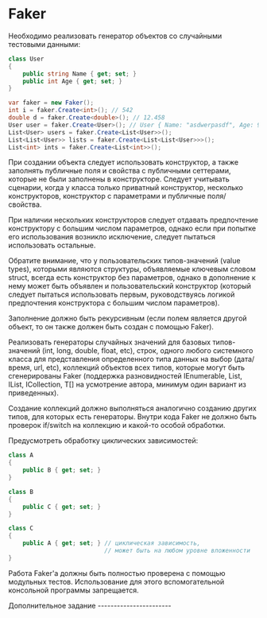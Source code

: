 # Faker
Необходимо реализовать генератор объектов со случайными тестовыми данными:
```C#
class User
{
    public string Name { get; set; }
    public int Age { get; set; }
}

var faker = new Faker();
int i = faker.Create<int>(); // 542
double d = faker.Create<double>(); // 12.458
User user = faker.Create<User>(); // User { Name: "asdwerpasdf", Age: 987 }
List<User> users = faker.Create<List<User>>();
List<List<User>> lists = faker.Create<List<List<User>>>();
List<int> ints = faker.Create<List<int>>();
```
При создании объекта следует использовать конструктор, а также заполнять публичные поля и свойства с публичными сеттерами, которые не были заполнены в конструкторе. Следует учитывать сценарии, когда у класса только приватный конструктор, несколько конструкторов, конструктор с параметрами и публичные поля/свойства. 

При наличии нескольких конструкторов следует отдавать предпочтение конструктору с большим числом параметров, однако если при попытке его использования возникло исключение, следует пытаться использовать остальные. 

Обратите внимание, что у пользовательских типов-значений (value types), которыми являются структуры, объявляемые ключевым словом struct, всегда есть конструктор без параметров, однако в дополнение к нему может быть объявлен и пользовательский конструктор (который следует пытаться использовать первым, руководствуясь логикой предпочтения конструктора с большим числом параметров).

Заполнение должно быть рекурсивным (если полем является другой объект, то он также должен быть создан с помощью Faker).

Реализовать генераторы случайных значений для базовых типов-значений (int, long, double, float, etc), строк, одного любого системного класса для представления определенного типа данных на выбор (дата/время, url, etc), коллекций объектов всех типов, которые могут быть сгенерированы Faker (поддержка разновидностей IEnumerable<T>, List<T>, IList<T>, ICollection<T>, T[] на усмотрение автора, минимум один вариант из приведенных).
    
Создание коллекций должно выполняться аналогично созданию других типов, для которых есть генераторы. Внутри кода Faker не должно быть проверок if/switch на коллекцию и какой-то особой обработки.

Предусмотреть обработку циклических зависимостей:
```C#
class A
{
    public B { get; set; }
}

class B
{
    public C { get; set; }
}

class C
{
    public A { get; set; } // циклическая зависимость, 
                           // может быть на любом уровне вложенности
}
```

Работа Faker'a должны быть полностью проверена с помощью модульных тестов. Использование для этого вспомогательной консольной программы запрещается.
    
Дополнительное задание
    -----------------------
